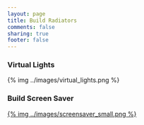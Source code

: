 ```yaml
---
layout: page
title: Build Radiators
comments: false
sharing: true
footer: false
---
```


### Virtual Lights
{% img ../images/virtual_lights.png %}

### Build Screen Saver
[{% img ../images/screensaver_small.png %}](../images/screensaver_big.png)